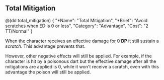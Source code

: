 ## Total Mitigation

@(dd total_mitigation)
{ 
  "*Name": "Total Mitigation",
  "*Brief": "Avoid scratches when ED is 0 or less",
  "Category": "Advantage",
  "Cost": "2 TT/Normal"
}


When the character receives an effective damage for 0 **DP** it still sustain a _scratch_.
This advantage prevents that.

However, other negative effects will still be applied. For example, if the character is
hit by a poisonous dart but the effective damage after all the mitigations are applied is 0,
while it won't receive a scratch, even with this advantage the poison will still be
applied.
